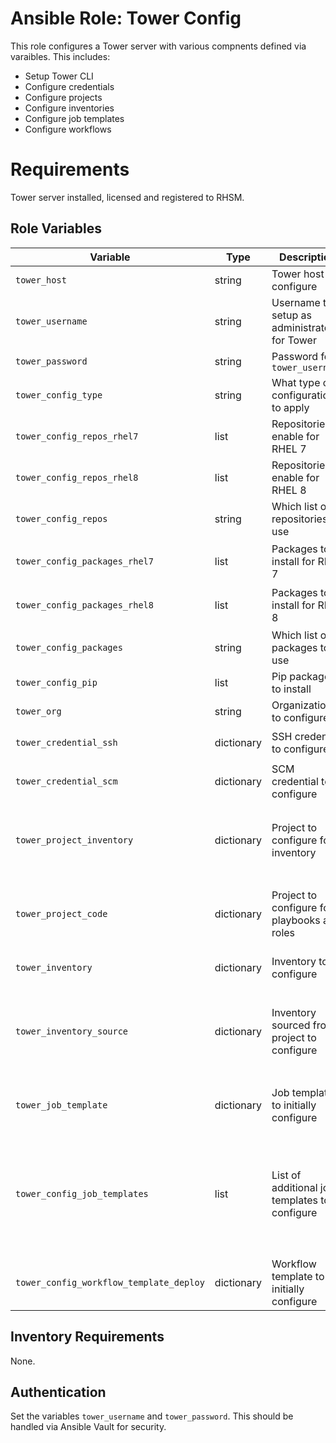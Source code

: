 # Ansible Role: Tower Config

This role configures a Tower server with various compnents defined via varaibles. This includes:

- Setup Tower CLI
- Configure credentials
- Configure projects
- Configure inventories
- Configure job templates
- Configure workflows

# Requirements

Tower server installed, licensed and registered to RHSM.

## Role Variables

| Variable | Type | Description | Default |
| -------- | ---- | ----------- | ------- |
| `tower_host` | string | Tower host to configure | `hostvars[groups['tower'].0].ansible_host` |
| `tower_username` | string | Username to setup as administrator for Tower | `admin` |
| `tower_password` | string | Password for `tower_username` | |
| `tower_config_type` | string | What type of configuration to apply | `Minimal` |
| `tower_config_repos_rhel7` | list | Repositories to enable for RHEL 7 | `[ "rhel-7-server-rpms", "rhel-7-server-ansible-2-rpms", "rhel-7-server-extras-rpms" ]` |
| `tower_config_repos_rhel8` |list | Repositories to enable for RHEL 8 | `[ "rhel-8-for-x86_64-appstream-rpms", "rhel-8-for-x86_64-baseos-rpms", "ansible-2-for-rhel-8-x86_64-rpms" ]` |
| `tower_config_repos` | string | Which list of repositories to use | `tower_config_repos_rhel8` |
| `tower_config_packages_rhel7` | list | Packages to install for RHEL 7 | `[ "ansible", "python-cffi", "python-enum34", "python-idna", "python-paramiko", "python-ply", "python-pycparser", "python2-cryptography", "python2-pyasn1", "sshpass" ]` |
| `tower_config_packages_rhel8` | list | Packages to install for RHEL 8 | `[ "ansible", "python3-cffi", "python3-idna", "python3-ply", "python3-pycparser", "python3-cryptography", "python3-pyasn1", "sshpass", "python2-pip", "python3-pip" ]` |
| `tower_config_packages` | string | Which list of packages to use |  `tower_config_packages_rhel8` |
| `tower_config_pip` | list | Pip packages to install | `[ "ansible-tower-cli" ]` |
| `tower_org` | string | Organization to configure | `Default` |
| `tower_credential_ssh` | dictionary | SSH credential to configure | `{ "name": "SSH", "description": "Private SSH Key", "kind": "ssh", "key_data_file": "my_private_key.pem", "username": "root" }` |
| `tower_credential_scm` | dictionary | SCM credential to configure | `{ "name": "SCM", "description": "SCM credentials", "kind": "scm", "username": "my_user", "key_data_file": "my_private_key.pem" }` |
| `tower_project_inventory` | dictionary | Project to configure for inventory | `{ "name": "Inventory", "description": "Inventory project added by Ansible via tower_config role", "type": "git", "url": "ssh://git@github.com/example/inventory.git", "branch": "master", "clean": "yes", "update_on_launch": "no", "delete_on_update": "no" }` |
| `tower_project_code` | dictionary | Project to configure for playbooks and roles | `{ "name": "Code", "description": "Code project added by Ansible via tower_config role", "type": "git", "url": "ssh://git@github.com/example/code.git", "branch": "master", "clean": "yes", "update_on_launch": "no", "delete_on_update": "no" }` |
| `tower_inventory` | dictionary | Inventory to configure | `{ "name": "Inventory", "description": "Inventory added by Ansible via tower_config role" }` |
| `tower_inventory_source` | dictionary | Inventory sourced from project to configure | `{ "name": "Example inventory source", "description": "Inventory source added by Ansible via tower_config role", "inventory": "{{ tower_inventory.name }}", "source": "scm", "source_project": "{{ tower_project_inventory.name }}", "update_on_launch": true, "update_on_project_update": true, "overwrite": true }` |
| `tower_job_template` | dictionary | Job template to initially configure | `{ "job_type": "run", "inventory": "{{ tower_inventory.name }}", "project": "{{ tower_project_code.name }}", "credential": "{{ tower_credential_ssh.name }}", "verbosity": 0 }` |
| `tower_config_job_templates` | list | List of additional job templates to configure | `[ { "name": "Deploy Director", "playbook": "deploy_undercloud.yml" }, { "name": "Deploy OpenStack", "playbook": "deploy_openstack.yml" }, { "name": "Deploy KVM Hypervisor", "playbook": "deploy_kvm_hypervisor.yml" }, { "name": "Deploy Tower", "playbook": "deploy_tower.yml" }, { "name": "Deploy Container Registry", "playbook": "deploy_container_registry.yml" }, { "name": "Teardown All", "playbook": "teardown.yml" } ]` |
| `tower_config_workflow_template_deploy` | dictionary | Workflow template to initially configure | `{ "name": "Deploy All", "description": "Deploy all components" }` |

## Inventory Requirements

None.

## Authentication

Set the variables `tower_username` and `tower_password`. This should be handled via Ansible Vault for security.
